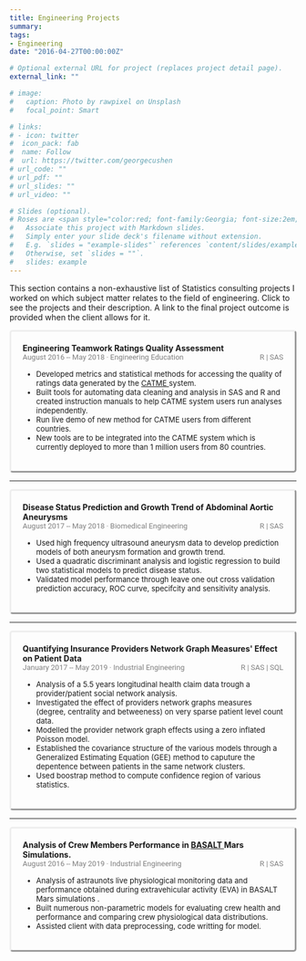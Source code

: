 ```yaml
---
title: Engineering Projects
summary:     
tags:  
- Engineering  
date: "2016-04-27T00:00:00Z"

# Optional external URL for project (replaces project detail page).
external_link: ""

# image:
#   caption: Photo by rawpixel on Unsplash
#   focal_point: Smart

# links:
# - icon: twitter
#  icon_pack: fab
#  name: Follow
#  url: https://twitter.com/georgecushen
# url_code: ""
# url_pdf: ""
# url_slides: ""
# url_video: ""

# Slides (optional).
# Roses are <span style="color:red; font-family:Georgia; font-size:2em;">red.</span>
#   Associate this project with Markdown slides.
#   Simply enter your slide deck's filename without extension.
#   E.g. `slides = "example-slides"` references `content/slides/example-slides.md`.
#   Otherwise, set `slides = ""`.
#   slides: example
---
```

This section contains a non-exhaustive list of Statistics consulting projects I worked on which subject matter relates to the field of engineering. Click to see the projects and their description. A link to the final project outcome is provided when the client allows for it.

 <!DOCTYPE html>
<html lang="en">
  <head>
  <style>
      /* The . with the boxed represents that it is a class */
      .boxed {
        border-style: outset;  
        border-radius: 5px;
        padding: 20px 20px 20px 20px;
        margin-right: 0px;
      }
   
  </style>
  </head>
  <body>
    <div class="boxed">
      <span style="font-weight: bold;">Engineering Teamwork Ratings Quality Assessment</span>  
    <br><span style="color:grey; font-family:roboto; font-size:13px;">August 2016 -- May 2018 &#183 Engineering Education</span> <span style="color:grey; font-family:roboto; font-size:13px;float:right;">  R | SAS </span>
      <ul>
      <span style="font-size:13px;">
      <li>Developed metrics and statistical methods for accessing the quality of ratings data generated by the <a href="https://info.catme.org/features/overview/"> CATME </a> system.</li>   
      <li>Built tools for automating data cleaning and analysis in SAS and R and created instruction manuals to help CATME system users run analyses independently.</li>   
      <li> Run live demo of new method for CATME users from different countries.</li>   
      <li> New tools are to be integrated into the CATME system which is currently deployed to more than 1 million users from 80 countries.</li>  
      </span>  
      </ul>
    </div>
  <hr>
   <div class="boxed">
    <span style="font-weight: bold;">Disease Status Prediction and Growth Trend of Abdominal Aortic Aneurysms</span>  
    <br><span style="color:grey; font-family:roboto; font-size:13px;">August 2017 -- May 2018 &#183 Biomedical Engineering</span> <span style="color:grey; font-family:roboto; font-size:13px;float:right;">  R | SAS </span>
    <ul>
    <span style="font-size:13px;">
      <li> Used high frequency ultrasound aneurysm data to develop prediction models of both aneurysm formation and growth trend.</li>
      <li> Used a quadratic discriminant analysis and logistic regression to build two statistical models to predict disease status.</li>
      <li> Validated model performance through leave one out cross validation prediction accuracy, ROC curve, specifcity and sensitivity analysis.</li>
      </span>  
      </ul>
     </div>
  <hr>
   <div class="boxed">
    <span style="font-weight: bold;">Quantifying Insurance Providers Network Graph Measures' Effect on Patient Data</span>  
    <br><span style="color:grey; font-family:roboto; font-size:13px;"> January 2017 -- May 2019 &#183 Industrial Engineering</span> <span style="color:grey; font-family:roboto; font-size:13px;float:right;">  R | SAS | SQL </span>
    <ul>
    <span style="font-size:13px;">
      <li> Analysis of a 5.5 years longitudinal health claim data trough a provider/patient social network analysis.</li>
      <li> Investigated the effect of providers network graphs measures (degree, centrality and betweeness) on very sparse patient level count data.</li>
      <li> Modelled the provider network graph effects using a zero inflated Poisson model.</li>
      <li> Established the covariance structure of the various models through a Generalized Estimating Equation (GEE) method to caputure the depentence between patients in the same network clusters.</li>
      <li> Used boostrap method to compute confidence region of various statistics.</li>
      </span>  
      </ul>
     </div>
  <hr>
   <div class="boxed">
    <span style="font-weight: bold;">Analysis of Crew Members Performance in <a href=" https://www.nasa.gov/ames/basalt"> BASALT </a> Mars Simulations.</span>  
    <br><span style="color:grey; font-family:roboto; font-size:13px;"> August 2016 -- May 2019 &#183 Industrial Engineering</span> <span style="color:grey; font-family:roboto; font-size:13px;float:right;">  R | SAS </span>
    <ul>
    <span style="font-size:13px;">
      <li> Analysis of astraunots live physiological monitoring data and performance obtained during extravehicular activity (EVA) in BASALT Mars simulations .</li>
      <li> Built numerous non-parametric models for evaluating crew health and performance and comparing crew physiological data distributions.</li>
      <li> Assisted client with data preprocessing, code writting for model.</li>
      </span>  
      </ul>
     </div>
  </body>
</html>  
